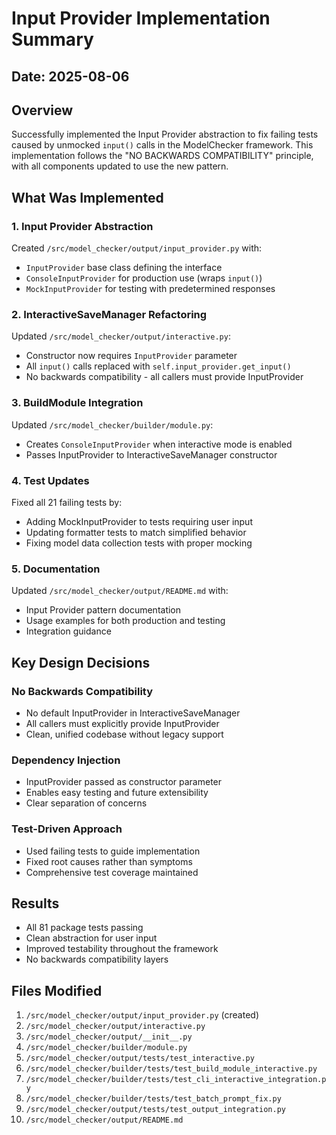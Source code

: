 # Input Provider Implementation Summary

## Date: 2025-08-06

## Overview
Successfully implemented the Input Provider abstraction to fix failing tests caused by unmocked `input()` calls in the ModelChecker framework. This implementation follows the "NO BACKWARDS COMPATIBILITY" principle, with all components updated to use the new pattern.

## What Was Implemented

### 1. Input Provider Abstraction
Created `/src/model_checker/output/input_provider.py` with:
- `InputProvider` base class defining the interface
- `ConsoleInputProvider` for production use (wraps `input()`)
- `MockInputProvider` for testing with predetermined responses

### 2. InteractiveSaveManager Refactoring
Updated `/src/model_checker/output/interactive.py`:
- Constructor now requires `InputProvider` parameter
- All `input()` calls replaced with `self.input_provider.get_input()`
- No backwards compatibility - all callers must provide InputProvider

### 3. BuildModule Integration
Updated `/src/model_checker/builder/module.py`:
- Creates `ConsoleInputProvider` when interactive mode is enabled
- Passes InputProvider to InteractiveSaveManager constructor

### 4. Test Updates
Fixed all 21 failing tests by:
- Adding MockInputProvider to tests requiring user input
- Updating formatter tests to match simplified behavior
- Fixing model data collection tests with proper mocking

### 5. Documentation
Updated `/src/model_checker/output/README.md` with:
- Input Provider pattern documentation
- Usage examples for both production and testing
- Integration guidance

## Key Design Decisions

### No Backwards Compatibility
- No default InputProvider in InteractiveSaveManager
- All callers must explicitly provide InputProvider
- Clean, unified codebase without legacy support

### Dependency Injection
- InputProvider passed as constructor parameter
- Enables easy testing and future extensibility
- Clear separation of concerns

### Test-Driven Approach
- Used failing tests to guide implementation
- Fixed root causes rather than symptoms
- Comprehensive test coverage maintained

## Results
- All 81 package tests passing
- Clean abstraction for user input
- Improved testability throughout the framework
- No backwards compatibility layers

## Files Modified
1. `/src/model_checker/output/input_provider.py` (created)
2. `/src/model_checker/output/interactive.py`
3. `/src/model_checker/output/__init__.py`
4. `/src/model_checker/builder/module.py`
5. `/src/model_checker/output/tests/test_interactive.py`
6. `/src/model_checker/builder/tests/test_build_module_interactive.py`
7. `/src/model_checker/builder/tests/test_cli_interactive_integration.py`
8. `/src/model_checker/builder/tests/test_batch_prompt_fix.py`
9. `/src/model_checker/output/tests/test_output_integration.py`
10. `/src/model_checker/output/README.md`